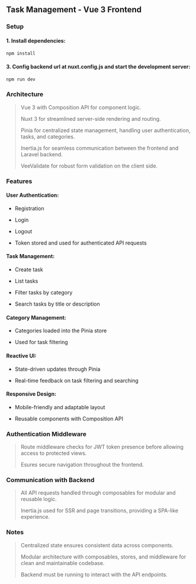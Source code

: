 ## Task Management - Vue 3 Frontend

### Setup

#### 1. Install dependencies:

```bash
npm install  
```
#### 3. Config backend url at nuxt.config.js and start the development server:

```bash
npm run dev  
```

### Architecture

> Vue 3 with Composition API for component logic.
>
> Nuxt 3 for streamlined server-side rendering and routing.
>
> Pinia for centralized state management, handling user authentication, tasks, and categories.
>
> Inertia.js for seamless communication between the frontend and Laravel backend.
>
> VeeValidate for robust form validation on the client side.

### Features

#### User Authentication:

- Registration

- Login

- Logout

- Token stored and used for authenticated API requests

#### Task Management:

- Create task

- List tasks

- Filter tasks by category

- Search tasks by title or description

#### Category Management:

- Categories loaded into the Pinia store

- Used for task filtering

#### Reactive UI:

- State-driven updates through Pinia

- Real-time feedback on task filtering and searching

#### Responsive Design:

- Mobile-friendly and adaptable layout

- Reusable components with Composition API

### Authentication Middleware
> Route middleware checks for JWT token presence before allowing access to protected views.
>
>Esures secure navigation throughout the frontend.

### Communication with Backend
> All API requests handled through composables for modular and reusable logic.
>
> Inertia.js used for SSR and page transitions, providing a SPA-like experience.

### Notes
> Centralized state ensures consistent data across components.
> 
> Modular architecture with composables, stores, and middleware for clean and maintainable codebase.
>
> Backend must be running to interact with the API endpoints.